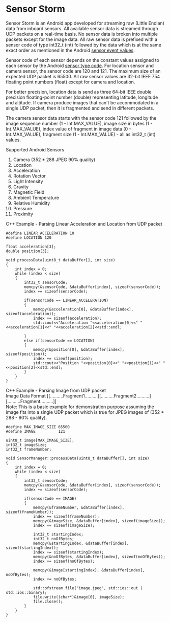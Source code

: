# Sensor Storm

Sensor Storm is an Android app developed for streaming raw (Little Endian) data from inboard sensors. All available sensor data is streamed through UDP packets on a real-time basis. No sensor data is broken into multiple packets except for the image data. All raw sensor data is prefixed with a sensor code of type int32_t (int) followed by the data which is at the same exact order as mentioned in the Android [sensor event values](https://developer.android.com/reference/android/hardware/SensorEvent#values).  

Sensor code of each sensor depends on the constant values assigned to each sensor by the Android [sensor type code](https://developer.android.com/guide/topics/sensors/sensors_overview). For location sensor and camera sensor, the sensor code are 120 and 121. The maximum size of an expected UDP packet is 65500. All raw sensor values are 32-bit IEEE 754 floating point numbers (float) except for camera and location.  

For better precision, location data is send as three 64-bit IEEE double precision floating-point number (double) representing latitude, longitude and altitude. If camera produce images that can't be accommodated in a single UDP packet, then it is fragmented and send in different packets. 

The camera sensor data starts with the sensor code 121 followed by the image sequence number (1 - Int.MAX_VALUE), image size in bytes (1 - Int.MAX_VALUE), index value of fragment in image data (0 - Int.MAX_VALUE), fragment size (1 - Int.MAX_VALUE) - all as int32_t (int) values. 

Supported Android Sensors
1)  Camera (352 * 288 JPEG 90% quality)
2)  Location
3)  Acceleration
4)  Rotation Vector
5)  Light Intensity
6)  Gravity
7)  Magnetic Field
8)  Ambient Temperature
9)  Relative Humidity
10) Pressure
11) Proximity

C++ Example - Parsing Linear Acceleration and Location from UDP packet
```
#define LINEAR_ACCELERATION 10
#define LOCATION 120

float acceleration[3];
double position[3];

void processData(uint8_t dataBuffer[], int size)
{
    int index = 0;
    while (index < size)
    {
        int32_t sensorCode;
        memcpy(&sensorCode, &dataBuffer[index], sizeof(sensorCode));
        index += sizeof(sensorCode);

        if(sensorCode == LINEAR_ACCELERATION)
        {   
            memcpy(&acceleration[0], &dataBuffer[index], sizeof(acceleration));
            index += sizeof(acceleration);         
            std::cout<<"Acceleration "<<acceleration[0]<<" "<<acceleration[1]<<" "<<acceleration[2]<<std::endl;
          
        }
        else if(sensorCode == LOCATION)
        {   
            memcpy(&position[0], &dataBuffer[index], sizeof(position));
            index += sizeof(position);
            std::cout<<"Position "<<position[0]<<" "<<position[1]<<" "<<position[2]<<std::endl;        
        }
    }
}
```

C++ Example - Parsing Image from UDP packet  
Image Data Format [[..........Fragment1..........][..........Fragment2..........][..........Fragment..........]]  
Note: This is a basic example for demonstration purpose assuming the image fits into a single UDP packet which is true for JPEG images of (352 * 288 - 90% quality).
```
#define MAX_IMAGE_SIZE 65500
#define IMAGE          121

uint8_t image[MAX_IMAGE_SIZE];
int32_t imageSize;
int32_t frameNumber;

void SensorManager::processData(uint8_t dataBuffer[], int size)
{
    int index = 0;
    while (index < size)
    {
        int32_t sensorCode;
        memcpy(&sensorCode, &dataBuffer[index], sizeof(sensorCode));
        index += sizeof(sensorCode);

        if(sensorCode == IMAGE)
        {
            memcpy(&frameNumber, &dataBuffer[index], sizeof(frameNumber));
            index += sizeof(frameNumber);
            memcpy(&imageSize, &dataBuffer[index], sizeof(imageSize));
            index += sizeof(imageSize);

            int32_t startingIndex;
            int32_t noOfBytes;
            memcpy(&startingIndex, &dataBuffer[index], sizeof(startingIndex));
            index += sizeof(startingIndex);
            memcpy(&noOfBytes, &dataBuffer[index], sizeof(noOfBytes));
            index += sizeof(noOfBytes);

            memcpy(&image[startingIndex], &dataBuffer[index], noOfBytes);
            index += noOfBytes;

            std::ofstream file("image.jpeg", std::ios::out | std::ios::binary);
            file.write((char*)&image[0], imageSize);
            file.close();
        }
    }
}
```
